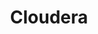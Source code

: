 ---
facebook: https://facebook.com/cloudera
linkedin: https://linkedin.com/company/cloudera
logohandle: cloudera
sort: cloudera
title: Cloudera
twitter: https://x.com/cloudera
website: https://www.cloudera.com/
wikipedia: https://en.wikipedia.org/wiki/Cloudera
---